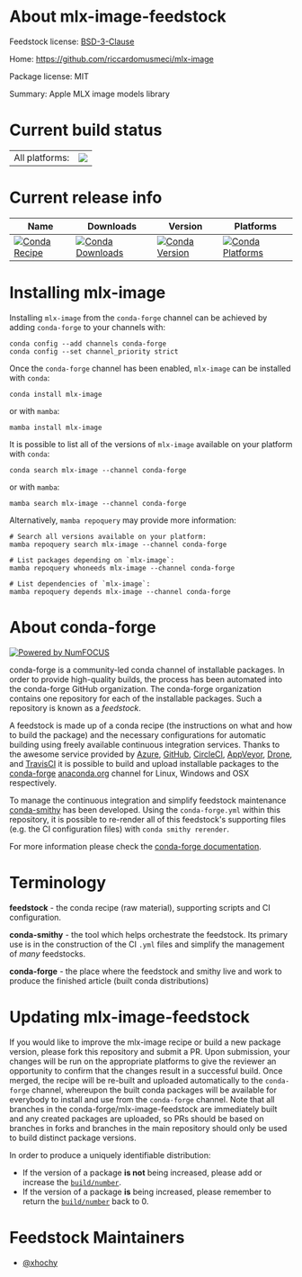 About mlx-image-feedstock
=========================

Feedstock license: [BSD-3-Clause](https://github.com/conda-forge/mlx-image-feedstock/blob/main/LICENSE.txt)

Home: https://github.com/riccardomusmeci/mlx-image

Package license: MIT

Summary: Apple MLX image models library

Current build status
====================


<table><tr><td>All platforms:</td>
    <td>
      <a href="https://dev.azure.com/conda-forge/feedstock-builds/_build/latest?definitionId=22268&branchName=main">
        <img src="https://dev.azure.com/conda-forge/feedstock-builds/_apis/build/status/mlx-image-feedstock?branchName=main">
      </a>
    </td>
  </tr>
</table>

Current release info
====================

| Name | Downloads | Version | Platforms |
| --- | --- | --- | --- |
| [![Conda Recipe](https://img.shields.io/badge/recipe-mlx--image-green.svg)](https://anaconda.org/conda-forge/mlx-image) | [![Conda Downloads](https://img.shields.io/conda/dn/conda-forge/mlx-image.svg)](https://anaconda.org/conda-forge/mlx-image) | [![Conda Version](https://img.shields.io/conda/vn/conda-forge/mlx-image.svg)](https://anaconda.org/conda-forge/mlx-image) | [![Conda Platforms](https://img.shields.io/conda/pn/conda-forge/mlx-image.svg)](https://anaconda.org/conda-forge/mlx-image) |

Installing mlx-image
====================

Installing `mlx-image` from the `conda-forge` channel can be achieved by adding `conda-forge` to your channels with:

```
conda config --add channels conda-forge
conda config --set channel_priority strict
```

Once the `conda-forge` channel has been enabled, `mlx-image` can be installed with `conda`:

```
conda install mlx-image
```

or with `mamba`:

```
mamba install mlx-image
```

It is possible to list all of the versions of `mlx-image` available on your platform with `conda`:

```
conda search mlx-image --channel conda-forge
```

or with `mamba`:

```
mamba search mlx-image --channel conda-forge
```

Alternatively, `mamba repoquery` may provide more information:

```
# Search all versions available on your platform:
mamba repoquery search mlx-image --channel conda-forge

# List packages depending on `mlx-image`:
mamba repoquery whoneeds mlx-image --channel conda-forge

# List dependencies of `mlx-image`:
mamba repoquery depends mlx-image --channel conda-forge
```


About conda-forge
=================

[![Powered by
NumFOCUS](https://img.shields.io/badge/powered%20by-NumFOCUS-orange.svg?style=flat&colorA=E1523D&colorB=007D8A)](https://numfocus.org)

conda-forge is a community-led conda channel of installable packages.
In order to provide high-quality builds, the process has been automated into the
conda-forge GitHub organization. The conda-forge organization contains one repository
for each of the installable packages. Such a repository is known as a *feedstock*.

A feedstock is made up of a conda recipe (the instructions on what and how to build
the package) and the necessary configurations for automatic building using freely
available continuous integration services. Thanks to the awesome service provided by
[Azure](https://azure.microsoft.com/en-us/services/devops/), [GitHub](https://github.com/),
[CircleCI](https://circleci.com/), [AppVeyor](https://www.appveyor.com/),
[Drone](https://cloud.drone.io/welcome), and [TravisCI](https://travis-ci.com/)
it is possible to build and upload installable packages to the
[conda-forge](https://anaconda.org/conda-forge) [anaconda.org](https://anaconda.org/)
channel for Linux, Windows and OSX respectively.

To manage the continuous integration and simplify feedstock maintenance
[conda-smithy](https://github.com/conda-forge/conda-smithy) has been developed.
Using the ``conda-forge.yml`` within this repository, it is possible to re-render all of
this feedstock's supporting files (e.g. the CI configuration files) with ``conda smithy rerender``.

For more information please check the [conda-forge documentation](https://conda-forge.org/docs/).

Terminology
===========

**feedstock** - the conda recipe (raw material), supporting scripts and CI configuration.

**conda-smithy** - the tool which helps orchestrate the feedstock.
                   Its primary use is in the construction of the CI ``.yml`` files
                   and simplify the management of *many* feedstocks.

**conda-forge** - the place where the feedstock and smithy live and work to
                  produce the finished article (built conda distributions)


Updating mlx-image-feedstock
============================

If you would like to improve the mlx-image recipe or build a new
package version, please fork this repository and submit a PR. Upon submission,
your changes will be run on the appropriate platforms to give the reviewer an
opportunity to confirm that the changes result in a successful build. Once
merged, the recipe will be re-built and uploaded automatically to the
`conda-forge` channel, whereupon the built conda packages will be available for
everybody to install and use from the `conda-forge` channel.
Note that all branches in the conda-forge/mlx-image-feedstock are
immediately built and any created packages are uploaded, so PRs should be based
on branches in forks and branches in the main repository should only be used to
build distinct package versions.

In order to produce a uniquely identifiable distribution:
 * If the version of a package **is not** being increased, please add or increase
   the [``build/number``](https://docs.conda.io/projects/conda-build/en/latest/resources/define-metadata.html#build-number-and-string).
 * If the version of a package **is** being increased, please remember to return
   the [``build/number``](https://docs.conda.io/projects/conda-build/en/latest/resources/define-metadata.html#build-number-and-string)
   back to 0.

Feedstock Maintainers
=====================

* [@xhochy](https://github.com/xhochy/)

